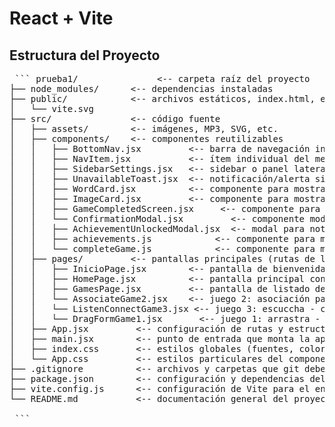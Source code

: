 # React + Vite
## Estructura del Proyecto
<pre> ``` prueba1/               <-- carpeta raíz del proyecto
├── node_modules/      <-- dependencias instaladas
├── public/            <-- archivos estáticos, index.html, etc.
│   └── vite.svg
├── src/               <-- código fuente
│   ├── assets/        <-- imágenes, MP3, SVG, etc.
│   ├── components/    <-- componentes reutilizables
│   │   ├── BottomNav.jsx         <-- barra de navegación inferior
│   │   ├── NavItem.jsx           <-- ítem individual del menú de navegación
│   │   ├── SidebarSettings.jsx   <-- sidebar o panel lateral de configuración
│   │   ├── UnavailableToast.jsx  <-- notificación/alerta si algo no está disponible
│   │   ├── WordCard.jsx          <-- componente para mostrar tarjetas de palabras
│   │   ├── ImageCard.jsx         <-- componente para mostrar imágenes con overlays dinámicos
│   │   ├── GameCompletedScreen.jsx     <-- componente para mostrar pantalla de juego completado
│   │   └── ConfirmationModal.jsx         <-- componente modal para confirmar si el usuario desea omitir el juego
│   │   ├── AchievementUnlockedModal.jsx  <-- modal para notificar logro desbloqueado
│   │   ├── achievements.js            <-- componente para manejar logros 
│   │   └── completeGame.js            <-- componente para manejar estado de juegos completados 
│   ├── pages/         <-- pantallas principales (rutas de la app)
│   │   ├── InicioPage.jsx        <-- pantalla de bienvenida con botón "EMPEZAR"
│   │   ├── HomePage.jsx          <-- pantalla principal con estadísticas y acceso a juegos
│   │   ├── GamesPage.jsx         <-- pantalla de listado de juegos
│   │   └── AssociateGame2.jsx    <-- juego 2: asociación palabra - imagen (actualizado con componentes nuevos)
│   │   └── ListenConnectGame3.jsx <-- juego 3: escuccha - conecta 
│   │   └── DragFormGame1.jsx       <-- juego 1: arrastra - froma oraciones 
│   ├── App.jsx         <-- configuración de rutas y estructura general de la app
│   ├── main.jsx        <-- punto de entrada que monta la aplicación en el DOM
│   ├── index.css       <-- estilos globales (fuentes, colores base, etc.)
│   └── App.css         <-- estilos particulares del componente App (opcional)
├── .gitignore          <-- archivos y carpetas que git debe ignorar
├── package.json        <-- configuración y dependencias del proyecto
├── vite.config.js      <-- configuración de Vite para el entorno de desarrollo
└── README.md           <-- documentación general del proyecto

 ``` </pre>

